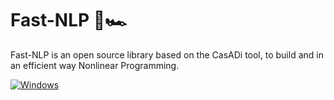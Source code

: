 # Fast-NLP 🏁🏎 


Fast-NLP is an open source library based on the CasADi tool, to build and in an efficient way Nonlinear Programming.

[![Windows](:smirk:)](https://github.com/Lorenzo-maker/FastNLP.git)

